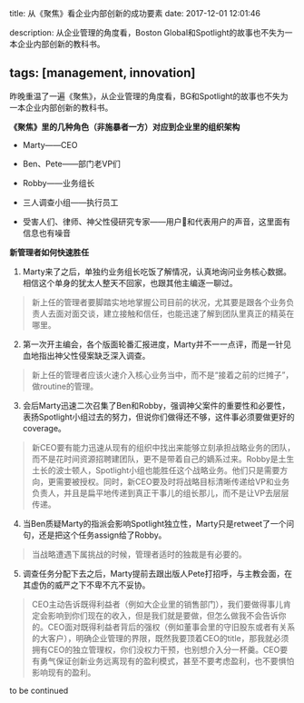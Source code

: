 title: 从《聚焦》看企业内部创新的成功要素
date: 2017-12-01 12:01:46

description: 从企业管理的角度看，Boston Global和Spotlight的故事也不失为一本企业内部创新的教科书。

tags: [management, innovation]
---

昨晚重温了一遍《聚焦》，从企业管理的角度看，BG和Spotlight的故事也不失为一本企业内部创新的教科书。

**《聚焦》里的几种角色（非施暴者一方）对应到企业里的组织架构**

- Marty——CEO
- Ben、Pete——部门老VP们
- Robby——业务组长

- 三人调查小组——执行员工

- 受害人们、律师、神父性侵研究专家——用户和代表用户的声音，这里面有信息也有噪音


**新管理者如何快速胜任**
1. Marty来了之后，单独约业务组长吃饭了解情况，认真地询问业务核心数据。相信这个单身的犹太人整天不回家，也跟其他主编逐一聊过。

> 新上任的管理者要脚踏实地地掌握公司目前的状况，尤其要是跟各个业务负责人去面对面交谈，建立接触和信任，也能迅速了解到团队里真正的精英在哪里。

2. 第一次开主编会，各个版面轮番汇报进度，Marty并不一一点评，而是一针见血地指出神父性侵案缺乏深入调查。

> 新上任的管理者应该火速介入核心业务当中，而不是“接着之前的烂摊子”，做routine的管理。
>

3. 会后Marty迅速二次召集了Ben和Robby，强调神父案件的重要性和必要性，表扬Spotlight小组过去的努力，但说你们做得还不够，这件事必须要做更好的coverage。

> 新CEO要有能力迅速从现有的组织中找出来能够立刻承担战略业务的团队，而不是花时间资源招聘建团队，更不是带着自己的嫡系过来。Robby是土生土长的波士顿人，Spotlight小组也能胜任这个战略业务。他们只是需要方向，更需要被授权。同时，新CEO要及时将战略目标清晰传递给VP和业务负责人，并且是扁平地传递到真正干事儿的组长那儿，而不是让VP去层层传递。
>

4. 当Ben质疑Marty的指派会影响Spotlight独立性，Marty只是retweet了一个问句，还是把这个任务assign给了Robby。

> 当战略遭遇下属挑战的时候，管理者适时的独裁是有必要的。
>

5. 调查任务分配下去之后，Marty提前去跟出版人Pete打招呼，与主教会面，在其虚伪的威严之下不卑不亢不妥协。

> CEO主动告诉既得利益者（例如大企业里的销售部门），我们要做得事儿肯定会影响到你们现在的收入，但是我们就是要做，但怎么做我不会告诉你的。CEO面对既得利益者背后的强权（例如董事会里的守旧股东或者有关系的大客户），明确企业管理的界限，既然我要顶着CEO的title，那我就必须拥有CEO的独立管理权，你们没权力干预，也别想介入分一杯羹。CEO要有勇气保证创新业务远离现有的盈利模式，甚至不要考虑盈利，也不要惧怕影响现有的盈利。
>

to be continued